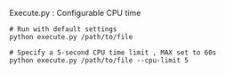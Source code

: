 




Execute.py : 
  Configurable CPU time 
  ```
  # Run with default settings
python execute.py /path/to/file

# Specify a 5-second CPU time limit , MAX set to 60s
python execute.py /path/to/file --cpu-limit 5
  ```
